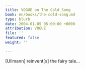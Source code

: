 ```yaml
---
title: VOGUE on The Cold Song
book: en/books/the-cold-song.md
type: blurb
date: 2004-01-05 05:00:00 +0000
attribution: VOGUE
file: ''
featured: false
weight: ''

---
```

\[Ullmann\] reinvent\[s\] the fairy tale…